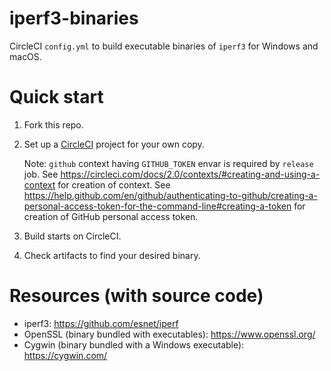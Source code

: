 # iperf3-binaries

CircleCI `config.yml` to build executable binaries of `iperf3` for Windows and macOS.

# Quick start

1. Fork this repo.

2. Set up a [CircleCI](https://circleci.com/) project for your own copy.

   Note: `github` context having `GITHUB_TOKEN` envar is required by `release` job. See https://circleci.com/docs/2.0/contexts/#creating-and-using-a-context for creation of context. See https://help.github.com/en/github/authenticating-to-github/creating-a-personal-access-token-for-the-command-line#creating-a-token for creation of GitHub personal access token.

3. Build starts on CircleCI.

4. Check artifacts to find your desired binary.

# Resources (with source code)

* iperf3: https://github.com/esnet/iperf
* OpenSSL (binary bundled with executables): https://www.openssl.org/
* Cygwin (binary bundled with a Windows executable): https://cygwin.com/
